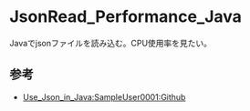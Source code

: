 # JsonRead_Performance_Java
Javaでjsonファイルを読み込む。CPU使用率を見たい。

## 参考

- [Use_Json_in_Java:SampleUser0001:Github](https://github.com/SampleUser0001/Use_Json_in_Java/blob/master/src/main/java/sample/json/App.java)